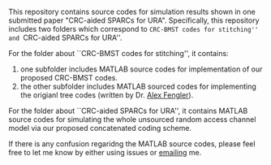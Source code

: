 This repository contains source codes for simulation results shown in one submitted paper "CRC-aided SPARCs for URA". Specifically, this repository includes two folders which correspond to ``CRC-BMST codes for stitching'' and ``CRC-aided SPARCs for URA''.

For the folder about ``CRC-BMST codes for stitching'', it contains:
1. one subfolder includes MATLAB source codes for implementation of our proposed CRC-BMST codes.
2. the other subfolder includes MATLAB sourced codes for implementing the origianl tree codes (written by Dr. [Alex Fengler](https://alexfengler.github.io/)).

For the folder about ``CRC-aided SPARCs for URA'', it contains MATLAB source codes for simulating the whole unsourced random access channel model via our proposed concatenated coding scheme. 

If there is any confusion regaridng the MATLAB source codes, please feel free to let me know by either using issues or [emailing](haiwen.cao94@gmail.com) me.
